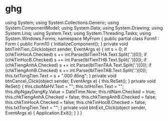 # ghg
using System; using System.Collections.Generic; using System.ComponentModel; using System.Data; using System.Drawing; using System.Linq; using System.Text; using System.Threading.Tasks; using System.Windows.Forms;  namespace MyFrom {     public partial class Form1 : Form     {         public Form1()         {             InitializeComponent();         }          private void btnTinhTien_Click(object sender, EventArgs e)         {             int s = 0;             if (chkTinHocA.Checked)                 s += int.Parse(lblTienTHA.Text.Split('.')[0]);             if (chkTinHocB.Checked)                 s += int.Parse(lblTienTHB.Text.Split('.')[0]);             if (chkTiengAnhA.Checked)                 s += int.Parse(lblTienTAA.Text.Split('.')[0]);             if (chkTiengAnhB.Checked)                 s += int.Parse(lblTienTAB.Text.Split('.')[0]);             this.txtTongTien.Text = s + ".000 đồng";         }          private void btnCancel_Click(object sender, EventArgs e)         {             this.ReSet();         }          private void ReSet()         {             this.cboMaHV.Text = "";             this.txtHoTen.Text = "";             this.dtpNgayDangKy.Value = DateTime.Now;             this.rdNam.Checked = true;             this.chkTiengAnhA.Checked = false;             this.chkTiengAnhB.Checked = false;             this.chkTinHocA.Checked = false;             this.chkTinHocB.Checked = false;             this.txtTongTien.Text = "";         }          private void btnExit_Click(object sender, EventArgs e)         {             Application.Exit();         }     } }
